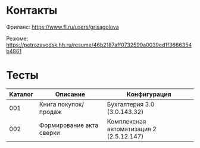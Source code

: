 # Контакты

       

Фриланс: https://www.fl.ru/users/grisagolova

Резюме: https://petrozavodsk.hh.ru/resume/46b2187aff0732599a0039ed1f3666354b4861



# Тесты
 
|Каталог| Описание                 | Конфигурация                             |
| ----- | ------------------------ |----------------------------------------- |
|001    | Книга покупок/продаж     | Бухгалтерия 3.0 (3.0.143.32)             |
|002    | Формирование акта сверки | Комплексная автоматизация 2 (2.5.12.147) |

